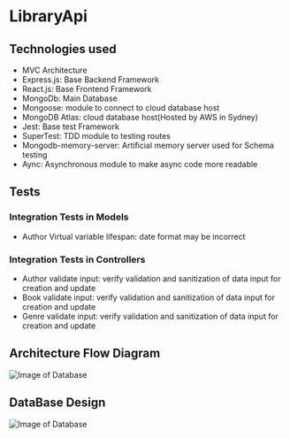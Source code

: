 # LibraryApi

## Technologies used
* MVC Architecture
* Express.js: Base Backend Framework
* React.js: Base Frontend Framework
* MongoDb: Main Database
* Mongoose: module to connect to cloud database host
* MongoDB Atlas: cloud database host(Hosted by AWS in Sydney)
* Jest: Base test Framework
* SuperTest: TDD module to testing routes
* Mongodb-memory-server: Artificial memory server used for Schema testing
* Aync: Asynchronous module to make async code more readable

## Tests

### Integration Tests in Models
* Author Virtual variable lifespan: date format may be incorrect
### Integration Tests in Controllers
* Author validate input: verify validation and sanitization of data input for creation and update
* Book validate input: verify validation and sanitization of data input for creation and update
* Genre validate input: verify validation and sanitization of data input for creation and update


## Architecture Flow Diagram
![Image of Database](https://github.com/GeorgeGarciaS/Library/LibraryApi/blob/main/diagrams/MVCFlowDiagram.svg)

## DataBase Design
![Image of Database](https://github.com/GeorgeGarciaS/Library/LibraryApi/blob/main/diagrams/DatabaseDiagram.svg)

